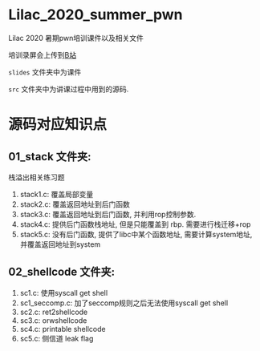 # Lilac_2020_summer_pwn
Lilac 2020 暑期pwn培训课件以及相关文件

培训录屏会上传到[B站](https://space.bilibili.com/40145638)

`slides` 文件夹中为课件

`src` 文件夹中为讲课过程中用到的源码.


# 源码对应知识点

## 01_stack 文件夹:

栈溢出相关练习题

1. stack1.c: 覆盖局部变量
2. stack2.c: 覆盖返回地址到后门函数
3. stack3.c: 覆盖返回地址到后门函数, 并利用rop控制参数.
4. stack4.c: 提供后门函数栈地址, 但是只能覆盖到 rbp. 需要进行栈迁移+rop
5. stack5.c: 没有后门函数, 提供了libc中某个函数地址, 需要计算system地址, 并覆盖返回地址到system


## 02_shellcode 文件夹:

1. sc1.c:  使用syscall get shell
1. sc1_seccomp.c:  加了seccomp规则之后无法使用syscall get shell
2. sc2.c: ret2shellcode
3. sc3.c: orwshellcode
4. sc4.c: printable shellcode
5. sc5.c: 侧信道 leak flag